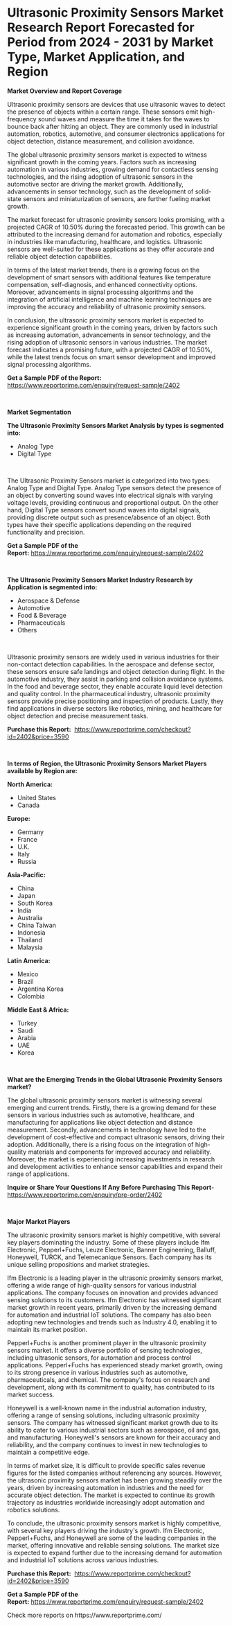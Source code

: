<p><h1>Ultrasonic Proximity Sensors Market Research Report Forecasted for Period from 2024 -  2031 by Market Type, Market Application, and Region</h1></p><p><strong>Market Overview and Report Coverage</strong></p>
<p><p>Ultrasonic proximity sensors are devices that use ultrasonic waves to detect the presence of objects within a certain range. These sensors emit high-frequency sound waves and measure the time it takes for the waves to bounce back after hitting an object. They are commonly used in industrial automation, robotics, automotive, and consumer electronics applications for object detection, distance measurement, and collision avoidance.</p><p>The global ultrasonic proximity sensors market is expected to witness significant growth in the coming years. Factors such as increasing automation in various industries, growing demand for contactless sensing technologies, and the rising adoption of ultrasonic sensors in the automotive sector are driving the market growth. Additionally, advancements in sensor technology, such as the development of solid-state sensors and miniaturization of sensors, are further fueling market growth.</p><p>The market forecast for ultrasonic proximity sensors looks promising, with a projected CAGR of 10.50% during the forecasted period. This growth can be attributed to the increasing demand for automation and robotics, especially in industries like manufacturing, healthcare, and logistics. Ultrasonic sensors are well-suited for these applications as they offer accurate and reliable object detection capabilities.</p><p>In terms of the latest market trends, there is a growing focus on the development of smart sensors with additional features like temperature compensation, self-diagnosis, and enhanced connectivity options. Moreover, advancements in signal processing algorithms and the integration of artificial intelligence and machine learning techniques are improving the accuracy and reliability of ultrasonic proximity sensors.</p><p>In conclusion, the ultrasonic proximity sensors market is expected to experience significant growth in the coming years, driven by factors such as increasing automation, advancements in sensor technology, and the rising adoption of ultrasonic sensors in various industries. The market forecast indicates a promising future, with a projected CAGR of 10.50%, while the latest trends focus on smart sensor development and improved signal processing algorithms.</p></p>
<p><strong>Get a Sample PDF of the Report:</strong> <a href="https://www.reportprime.com/enquiry/request-sample/2402">https://www.reportprime.com/enquiry/request-sample/2402</a></p>
<p>&nbsp;</p>
<p><strong>Market Segmentation</strong></p>
<p><strong>The Ultrasonic Proximity Sensors Market Analysis by types is segmented into:</strong></p>
<p><ul><li>Analog Type</li><li>Digital Type</li></ul></p>
<p>&nbsp;</p>
<p><p>The Ultrasonic Proximity Sensors market is categorized into two types: Analog Type and Digital Type. Analog Type sensors detect the presence of an object by converting sound waves into electrical signals with varying voltage levels, providing continuous and proportional output. On the other hand, Digital Type sensors convert sound waves into digital signals, providing discrete output such as presence/absence of an object. Both types have their specific applications depending on the required functionality and precision.</p></p>
<p><strong>Get a Sample PDF of the Report:</strong>&nbsp;<a href="https://www.reportprime.com/enquiry/request-sample/2402">https://www.reportprime.com/enquiry/request-sample/2402</a></p>
<p>&nbsp;</p>
<p><strong>The Ultrasonic Proximity Sensors Market Industry Research by Application is segmented into:</strong></p>
<p><ul><li>Aerospace & Defense</li><li>Automotive</li><li>Food & Beverage</li><li>Pharmaceuticals</li><li>Others</li></ul></p>
<p>&nbsp;</p>
<p><p>Ultrasonic proximity sensors are widely used in various industries for their non-contact detection capabilities. In the aerospace and defense sector, these sensors ensure safe landings and object detection during flight. In the automotive industry, they assist in parking and collision avoidance systems. In the food and beverage sector, they enable accurate liquid level detection and quality control. In the pharmaceutical industry, ultrasonic proximity sensors provide precise positioning and inspection of products. Lastly, they find applications in diverse sectors like robotics, mining, and healthcare for object detection and precise measurement tasks.</p></p>
<p><strong>Purchase this Report:</strong>&nbsp; <a href="https://www.reportprime.com/checkout?id=2402&price=3590">https://www.reportprime.com/checkout?id=2402&price=3590</a></p>
<p>&nbsp;</p>
<p><strong>In terms of Region, the Ultrasonic Proximity Sensors Market Players available by Region are:</strong></p>
<p>
    <p> <strong> North America: </strong>
        <ul>
            <li>United States</li>
            <li>Canada</li>
        </ul>
        </p> 
    <p> <strong> Europe: </strong>
        <ul>
            <li>Germany</li>
            <li>France</li>
            <li>U.K.</li>
            <li>Italy</li>
            <li>Russia</li>
        </ul>
        </p> 
    <p> <strong> Asia-Pacific: </strong>
        <ul>
            <li>China</li>
            <li>Japan</li>
            <li>South Korea</li>
            <li>India</li>
            <li>Australia</li>
            <li>China Taiwan</li>
            <li>Indonesia</li>
            <li>Thailand</li>
            <li>Malaysia</li>
        </ul>
        </p> 
    <p> <strong> Latin America: </strong>
        <ul>
            <li>Mexico</li>
            <li>Brazil</li>
            <li>Argentina Korea</li>
            <li>Colombia</li>
        </ul>
        </p> 
    <p> <strong> Middle East & Africa: </strong>
        <ul>
            <li>Turkey</li>
            <li>Saudi</li>
            <li>Arabia</li>
            <li>UAE</li>
            <li>Korea</li>
        </ul>
    </p>
    </p>
<p>&nbsp;</p>
<p><strong>What are the Emerging Trends in the Global Ultrasonic Proximity Sensors market?</strong></p>
<p><p>The global ultrasonic proximity sensors market is witnessing several emerging and current trends. Firstly, there is a growing demand for these sensors in various industries such as automotive, healthcare, and manufacturing for applications like object detection and distance measurement. Secondly, advancements in technology have led to the development of cost-effective and compact ultrasonic sensors, driving their adoption. Additionally, there is a rising focus on the integration of high-quality materials and components for improved accuracy and reliability. Moreover, the market is experiencing increasing investments in research and development activities to enhance sensor capabilities and expand their range of applications.</p></p>
<p><strong>Inquire or Share Your Questions If Any Before Purchasing This Report</strong>- <a href="https://www.reportprime.com/enquiry/pre-order/2402">https://www.reportprime.com/enquiry/pre-order/2402</a></p>
<p>&nbsp;</p>
<p><strong>Major Market Players</strong></p>
<p><p>The ultrasonic proximity sensors market is highly competitive, with several key players dominating the industry. Some of these players include Ifm Electronic, Pepperl+Fuchs, Leuze Electronic, Banner Engineering, Balluff, Honeywell, TURCK, and Telemecanique Sensors. Each company has its unique selling propositions and market strategies.</p><p>Ifm Electronic is a leading player in the ultrasonic proximity sensors market, offering a wide range of high-quality sensors for various industrial applications. The company focuses on innovation and provides advanced sensing solutions to its customers. Ifm Electronic has witnessed significant market growth in recent years, primarily driven by the increasing demand for automation and industrial IoT solutions. The company has also been adopting new technologies and trends such as Industry 4.0, enabling it to maintain its market position.</p><p>Pepperl+Fuchs is another prominent player in the ultrasonic proximity sensors market. It offers a diverse portfolio of sensing technologies, including ultrasonic sensors, for automation and process control applications. Pepperl+Fuchs has experienced steady market growth, owing to its strong presence in various industries such as automotive, pharmaceuticals, and chemical. The company's focus on research and development, along with its commitment to quality, has contributed to its market success.</p><p>Honeywell is a well-known name in the industrial automation industry, offering a range of sensing solutions, including ultrasonic proximity sensors. The company has witnessed significant market growth due to its ability to cater to various industrial sectors such as aerospace, oil and gas, and manufacturing. Honeywell's sensors are known for their accuracy and reliability, and the company continues to invest in new technologies to maintain a competitive edge.</p><p>In terms of market size, it is difficult to provide specific sales revenue figures for the listed companies without referencing any sources. However, the ultrasonic proximity sensors market has been growing steadily over the years, driven by increasing automation in industries and the need for accurate object detection. The market is expected to continue its growth trajectory as industries worldwide increasingly adopt automation and robotics solutions.</p><p>To conclude, the ultrasonic proximity sensors market is highly competitive, with several key players driving the industry's growth. Ifm Electronic, Pepperl+Fuchs, and Honeywell are some of the leading companies in the market, offering innovative and reliable sensing solutions. The market size is expected to expand further due to the increasing demand for automation and industrial IoT solutions across various industries.</p></p>
<p><strong>Purchase this Report:</strong>&nbsp;&nbsp;<a href="https://www.reportprime.com/checkout?id=2402&price=3590">https://www.reportprime.com/checkout?id=2402&price=3590</a></p>
<p></p>
<p><strong>Get a Sample PDF of the Report:</strong>&nbsp;<a href="https://www.reportprime.com/enquiry/request-sample/2402">https://www.reportprime.com/enquiry/request-sample/2402</a></p>
<p>Check more reports on https://www.reportprime.com/</p>